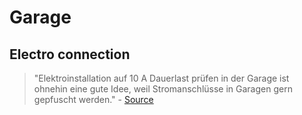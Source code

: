 # Garage

## Electro connection
 > "Elektroinstallation auf 10 A Dauerlast prüfen in der Garage ist ohnehin eine gute Idee, weil Stromanschlüsse in Garagen gern gepfuscht werden." - [Source](https://www.heise.de/tests/Schraege-Ideen-Volvo-XC40-Recharge-PHEV-im-Test-5048581.html?wt_mc=rss.red.ho.ho.atom.beitrag.beitrag&hg=1&hgi=11&hgf=false)
